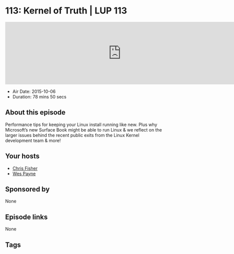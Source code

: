 # 113: Kernel of Truth | LUP 113

<iframe src="https://player.fireside.fm/v2/RUkczH-V+18boAp9O?theme=dark" width="740" height="200" frameborder="0" scrolling="no"></iframe>

* Air Date: 2015-10-06
* Duration: 78 mins 50 secs

## About this episode

Performance tips for keeping your Linux install running like new. Plus why Microsoft’s new Surface Book might be able to run Linux & we reflect on the larger issues behind the recent public exits from the Linux Kernel development team & more!

## Your hosts
* [Chris Fisher](https://linuxunplugged.com/hosts/chrislas)
* [Wes Payne](https://linuxunplugged.com/hosts/wes)

## Sponsored by

None



## Episode links

None



## Tags

